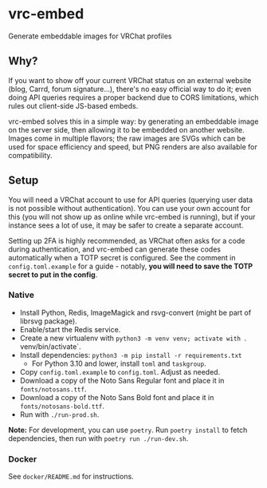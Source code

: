 # vrc-embed

Generate embeddable images for VRChat profiles

## Why?

If you want to show off your current VRChat status on an external website (blog, Carrd, forum signature...), there's no easy official way to do it; even doing API queries requires a proper backend due to CORS limitations, which rules out client-side JS-based embeds.

vrc-embed solves this in a simple way: by generating an embeddable image on the server side, then allowing it to be embedded on another website. Images come in multiple flavors; the raw images are SVGs which can be used for space efficiency and speed, but PNG renders are also available for compatibility.

## Setup

You will need a VRChat account to use for API queries (querying user data is not possible without authentication). You can use your own account for this (you will not show up as online while vrc-embed is running), but if your instance sees a lot of use, it may be safer to create a separate account.

Setting up 2FA is highly recommended, as VRChat often asks for a code during authentication, and vrc-embed can generate these codes automatically when a TOTP secret is configured. See the comment in `config.toml.example` for a guide - notably, **you will need to save the TOTP secret to put in the config**.

### Native

* Install Python, Redis, ImageMagick and rsvg-convert (might be part of librsvg package).
* Enable/start the Redis service.
* Create a new virtualenv with `python3 -m venv venv; activate with `. venv/bin/activate`.
* Install dependencies: `python3 -m pip install -r requirements.txt`
  * For Python 3.10 and lower, install `toml` and `taskgroup`.
* Copy `config.toml.example` to `config.toml`. Adjust as needed.
* Download a copy of the Noto Sans Regular font and place it in `fonts/notosans.ttf`.
* Download a copy of the Noto Sans Bold font and place it in `fonts/notosans-bold.ttf`.
* Run with `./run-prod.sh`.

**Note:** For development, you can use `poetry`. Run `poetry install` to fetch dependencies, then run with `poetry run ./run-dev.sh`.

### Docker

See `docker/README.md` for instructions.
